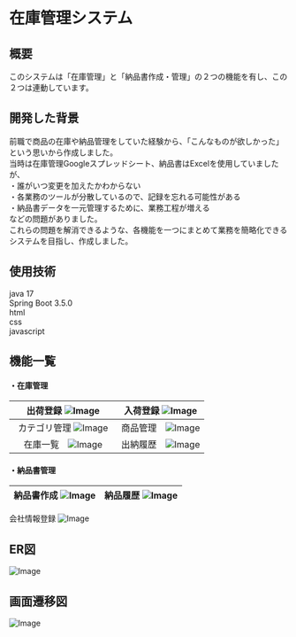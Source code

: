 # 在庫管理システム
## 概要
このシステムは「在庫管理」と「納品書作成・管理」の２つの機能を有し、この２つは連動しています。
## 開発した背景
前職で商品の在庫や納品管理をしていた経験から、「こんなものが欲しかった」という思いから作成しました。  
当時は在庫管理Googleスプレッドシート、納品書はExcelを使用していましたが、  
・誰がいつ変更を加えたかわからない  
・各業務のツールが分散しているので、記録を忘れる可能性がある  
・納品書データを一元管理するために、業務工程が増える  
などの問題がありました。  
これらの問題を解消できるような、各機能を一つにまとめて業務を簡略化できるシステムを目指し、作成しました。
## 使用技術
java 17  
Spring Boot 3.5.0  
html  
css  
javascript
## 機能一覧  
#### ・在庫管理  
出荷登録 ![Image](https://github.com/user-attachments/assets/9fb3c545-c44b-4e12-b351-d730df45d4fa)  | 入荷登録 ![Image](https://github.com/user-attachments/assets/f5e9662d-4010-47a7-b976-f5268ca3ad53)
:---: | :---:
カテゴリ管理 ![Image](https://github.com/user-attachments/assets/9f59a674-68f2-4382-b1d5-f47b96192bf7)　| 商品管理　![Image](https://github.com/user-attachments/assets/1aa1126a-a000-4528-8fbc-1d937310b66f)
在庫一覧　![Image](https://github.com/user-attachments/assets/f0ab1e70-5c9b-4f9b-aff3-39bf9e8d24a3) | 出納履歴　![Image](https://github.com/user-attachments/assets/5f59d839-66a9-4641-b567-926dcae1c944)
#### ・納品書管理  
納品書作成 ![Image](https://github.com/user-attachments/assets/0063004a-9c05-4baf-951d-12cf21d2d821) | 納品履歴 ![Image](https://github.com/user-attachments/assets/9299736e-bb52-4ed0-96ad-7273b7f1c90b)
:---: | :---:
会社情報登録 ![Image](https://github.com/user-attachments/assets/75733083-4f81-4855-972d-8c6dcff7e1b2)
## ER図
![Image](https://github.com/user-attachments/assets/1f363df3-e349-4398-9f33-49b3dfdd6683)
## 画面遷移図
![Image](https://github.com/user-attachments/assets/fe6018e3-8bfa-4aa2-b426-237ded477fd7)
